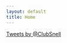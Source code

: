 ```yaml
---
layout: default
title: Home
---
```

<a href="#" class="btn btn-primary">
  <span class="icon-flag icon-large"></span>
  
</a>



<a class="twitter-timeline" href="https://twitter.com/ClubSnell" data-widget-id="355320525607796736">Tweets by @ClubSnell</a>
<script>!function(d,s,id){var js,fjs=d.getElementsByTagName(s)[0],p=/^http:/.test(d.location)?'http':'https';if(!d.getElementById(id)){js=d.createElement(s);js.id=id;js.src=p+"://platform.twitter.com/widgets.js";fjs.parentNode.insertBefore(js,fjs);}}(document,"script","twitter-wjs");</script>
